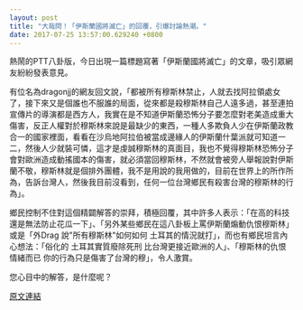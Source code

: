 ```yaml
---
layout: post
title: "大哉問！「伊斯蘭國將滅亡」的回覆，引爆討論熱潮。"
date: 2017-07-25 13:57:00.629240 +0800
---
```


熱鬧的PTT八卦版，今日出現一篇標題寫著「伊斯蘭國將滅亡」的文章，吸引眾網友紛紛發表意見。

有位名為dragonjj的網友回文說，「都被所有穆斯林禁止，人就去找阿拉領處女了，接下來又是個誰也不服誰的局面，從來都是殺穆斯林自己人遠多過，甚至連拍宣傳片的導演都是西方人，我實在是不知道伊斯蘭恐怖分子要怎麼對老美造成重大傷害，反正人權對於穆斯林來說是最缺少的東西，一種人多欺負人少在伊斯蘭政教合一的國家裡面，看看在沙烏地阿拉伯被當成邊緣人的伊斯蘭什葉派就可知道一二，然後人少就裝可憐，這才是虔誠穆斯林的真面目，我也不覺得穆斯林恐怖分子會對歐洲造成動搖國本的傷害，就必須當回穆斯林，不然就會被旁人舉報說對伊斯蘭不敬，穆斯林就是個排外團體，我不是用說的我用做的，目前在世界上的所作所為，告訴台灣人，然後我目前沒看到，任何一位台灣鄉民有殺害台灣的穆斯林的行為」。

鄉民控制不住對這個精闢解答的崇拜，積極回覆，其中許多人表示：「在高的科技還是無法防止花瓜一下」、「另外某些鄉民在這八卦板上罵伊斯蘭煽動仇恨穆斯林」或是「外Drag  說"所有穆斯林"如何如何 土耳其的情況就打」，而也有鄉民坦言內心想法：「俗化的 土耳其實質廢除死刑 比台灣更接近歐洲的人」、「穆斯林的仇恨情緒而已 你的行為只是傷害了台灣的穆」，令人激賞。

您心目中的解答，是什麼呢？

<a href = "https://www.ptt.cc/bbs/Gossiping/M.1500895472.A.B6C.html">原文連結</a>

